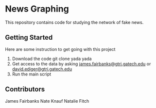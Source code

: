 # News Graphing

This repository contains code for studying the network of fake news.

## Getting Started

Here are some instruction to get going with this project

1. Download the code git clone yada yada
2. Get access to the data by asking james.fairbanks@gtri.gatech.edu or
   david.ediger@gtri.gatech.edu
3. Run the main script
   

## Contributors

James Fairbanks
Nate Knauf
Natalie Fitch
